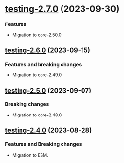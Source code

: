 <a name="testing-2.7.0"></a>
# [testing-2.7.0](https://github.com/ditsmod/ditsmod/releases/tag/testing-2.7.0) (2023-09-30)

### Features

- Migration to core-2.50.0.

<a name="testing-2.6.0"></a>
## [testing-2.6.0](https://github.com/ditsmod/ditsmod/releases/tag/testing-2.6.0) (2023-09-15)

### Features and breaking changes

- Migration to core-2.49.0.

<a name="testing-2.5.0"></a>
## [testing-2.5.0](https://github.com/ditsmod/ditsmod/releases/tag/testing-2.5.0) (2023-09-07)

### Breaking changes

- Migration to core-2.48.0.

<a name="testing-2.4.0"></a>
## [testing-2.4.0](https://github.com/ditsmod/ditsmod/releases/tag/testing-2.4.0) (2023-08-28)

### Features and Breaking changes

- Migration to ESM.
